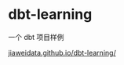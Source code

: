 # dbt-learning
一个 dbt 项目样例

[jiaweidata.github.io/dbt-learning/](https://jiaweidata.github.io/dbt-learning/)
